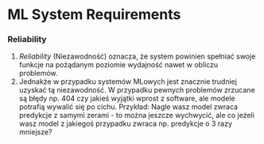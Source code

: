 # ML System Requirements
### Reliability
1. *Reliability* (Niezawodność) oznacza, że system powinien spełniać swoje funkcje na pożądanym poziomie wydajność nawet w obliczu problemów.
2. Jednakże w przypadku systemów MLowych jest znacznie trudniej uzyskać tą niezawodność. W przypadku pewnych problemów zrzucane są błędy np. 404 czy jakieś wyjątki wprost z software, ale modele potrafią wywalić się po cichu. Przykład: Nagle wasz model zwraca predykcje z samymi zerami - to można jeszcze wychwycić, ale co jeżeli wasz model z jakiegoś przypadku zwraca np. predykcje o 3 razy mniejsze?

### 